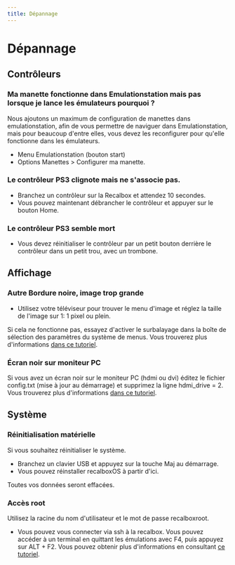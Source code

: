 ```yaml
---
title: Dépannage
---
```


# Dépannage

## Contrôleurs

### **Ma manette fonctionne dans Emulationstation mais pas lorsque je lance les émulateurs pourquoi ?**

Nous ajoutons un maximum de configuration de manettes dans emulationstation, afin de vous permettre de naviguer dans Emulationstation, mais pour beaucoup d'entre elles, vous devez les reconfigurer pour qu'elle fonctionne dans les émulateurs.

* Menu Emulationstation \(bouton start\)
* Options Manettes  &gt;  Configurer ma manette.

### Le contrôleur PS3 clignote mais ne s'associe pas.

* Branchez un contrôleur sur la Recalbox et attendez 10 secondes.
* Vous pouvez maintenant débrancher le contrôleur et appuyer sur le bouton Home.

### Le contrôleur PS3 semble mort

* Vous devez réinitialiser le contrôleur par un petit bouton derrière le contrôleur dans un petit trou, avec un trombone.

## Affichage

### Autre Bordure noire, image trop grande

* Utilisez votre téléviseur pour trouver le menu d'image et réglez la taille de l'image sur 1: 1 pixel ou plein.

Si cela ne fonctionne pas, essayez d'activer le surbalayage dans la boîte de sélection des paramètres du système de menus. Vous trouverez plus d'informations [dans ce tutoriel](/fr/tutoriels/video/configuration-daffichage/reglage-de-la-taille-de-limage-en-utilisant-loverscan-sous-tft).

### Écran noir sur moniteur PC

Si vous avez un écran noir sur le moniteur PC \(hdmi ou dvi\) éditez le fichier config.txt \(mise à jour au démarrage\) et supprimez la ligne hdmi\_drive = 2. Vous trouverez plus d'informations [dans ce tutoriel](/fr/tutoriels/video/lcd/connectez-votre-recalbox-a-un-ecran-dvi).

## Système

### Réinitialisation matérielle

Si vous souhaitez réinitialiser le système.

* Branchez un clavier USB et appuyez sur la touche Maj au démarrage.
* Vous pouvez réinstaller recalboxOS à partir d'ici.

Toutes vos données seront effacées. 

### Accès root

Utilisez la racine du nom d'utilisateur et le mot de passe recalboxroot.

* Vous pouvez vous connecter via ssh à la recalbox. Vous pouvez accéder à un terminal en quittant les émulations avec F4, puis appuyez sur ALT + F2. Vous pouvez obtenir plus d'informations en consultant [ce tutoriel](/fr/tutoriels/systeme/acces/acces-root-via-terminal).

